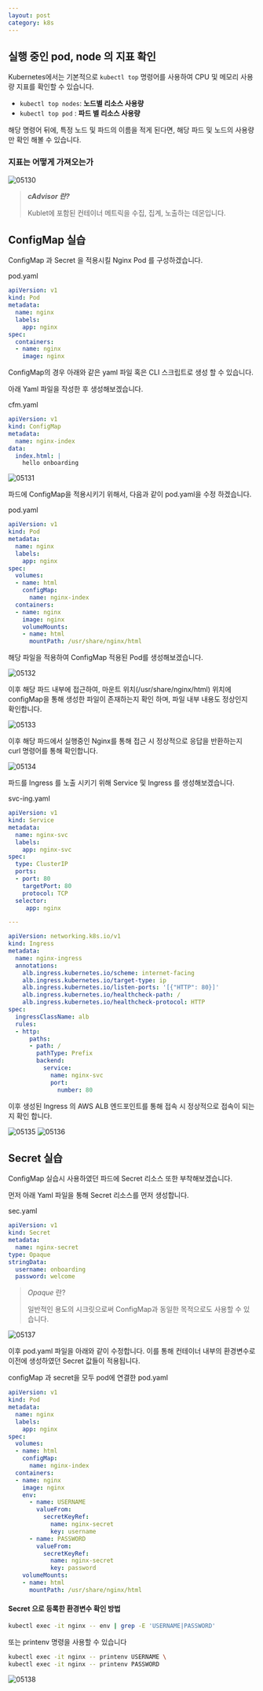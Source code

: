 ```yaml
---
layout: post
category: k8s
---
```

## 실행 중인 pod, node 의 지표 확인

Kubernetes에서는 기본적으로 `kubectl top` 명령어를 사용하여 CPU 및 메모리 사용량 지표를 확인할 수 있습니다.

- `kubectl top nodes`: **노드별 리소스 사용량**
- `kubectl top pod` : **파드 별 리소스 사용량**

해당 명령어 뒤에, 특정 노드 및 파드의 이름을 적게 된다면, 해당 파드 및 노드의 사용량만 확인 해볼 수 있습니다.

### 지표는 어떻게 가져오는가

![05130](../images/0513-0.jpeg)

> ***cAdvisor 란?***
>
> Kublet에 포함된 컨테이너 메트릭을 수집, 집계, 노출하는 데몬입니다.


## ConfigMap 실습
ConfigMap 과 Secret 을 적용시킬 Nginx Pod 를 구성하겠습니다.

pod.yaml
```yaml
apiVersion: v1
kind: Pod
metadata:
  name: nginx
  labels:
    app: nginx
spec:
  containers:
  - name: nginx
    image: nginx
```
ConfigMap의 경우  아래와 같은 yaml 파일 혹은 CLI 스크립트로 생성 할 수 있습니다.

아래 Yaml 파일을 작성한 후 생성해보겠습니다.

cfm.yaml
```yaml
apiVersion: v1
kind: ConfigMap
metadata:
  name: nginx-index
data:
  index.html: |
    hello onboarding
```
![05131](../images/0513-1.png)

파드에 ConfigMap을 적용시키기 위해서, 다음과 같이 pod.yaml을 수정 하겠습니다.

pod.yaml
```yaml
apiVersion: v1
kind: Pod
metadata:
  name: nginx
  labels:
    app: nginx
spec:
  volumes:
  - name: html
    configMap:
      name: nginx-index
  containers:
  - name: nginx
    image: nginx
    volumeMounts:
    - name: html
      mountPath: /usr/share/nginx/html
```
해당 파일을 적용하여 ConfigMap 적용된 Pod를 생성해보겠습니다.

![05132](../images/0513-2.png)

이후 해당 파드 내부에 접근하여, 마운트 위치(/usr/share/nginx/html) 위치에 configMap을 통해 생성한 파일이 존재하는지 확인 하며, 파일 내부 내용도 정상인지 확인합니다.

![05133](../images/0513-3.png)

이후 해당 파드에서 실행중인 Nginx를 통해 접근 시 정상적으로 응답을 반환하는지 curl 명령어를 통해 확인합니다.

![05134](../images/0513-4.png)

파드를 Ingress 를 노출 시키기 위해 Service 및 Ingress 를 생성해보겠습니다.

svc-ing.yaml
```yaml
apiVersion: v1
kind: Service
metadata:
  name: nginx-svc
  labels:
    app: nginx-svc
spec:
  type: ClusterIP
  ports:
  - port: 80
    targetPort: 80
    protocol: TCP
  selector:
     app: nginx

---

apiVersion: networking.k8s.io/v1
kind: Ingress
metadata:
  name: nginx-ingress
  annotations:
    alb.ingress.kubernetes.io/scheme: internet-facing
    alb.ingress.kubernetes.io/target-type: ip
    alb.ingress.kubernetes.io/listen-ports: '[{"HTTP": 80}]'
    alb.ingress.kubernetes.io/healthcheck-path: /
    alb.ingress.kubernetes.io/healthcheck-protocol: HTTP
spec:
  ingressClassName: alb
  rules:
  - http:
      paths:
      - path: /
        pathType: Prefix
        backend:
          service:
            name: nginx-svc
            port:
              number: 80
```

이후 생성된 Ingress 의 AWS ALB 엔드포인트를 통해 접속 시 정상적으로 접속이 되는지 확인 합니다.

![05135](../images/0513-5.png)
![05136](../images/0513-6.png)


## Secret 실습

ConfigMap 실습시 사용하였던 파드에 Secret 리소스 또한 부착해보겠습니다.


먼저 아래 Yaml 파일을 통해 Secret 리소스를 먼저 생성합니다.

sec.yaml
```yaml
apiVersion: v1
kind: Secret
metadata:
  name: nginx-secret
type: Opaque
stringData:
  username: onboarding
  password: welcome
```
> *Opaque* 란?
>
> 일반적인 용도의 시크릿으로써 ConfigMap과 동일한 목적으로도 사용할 수 있습니다.

![05137](../images/0513-7.png)

이후 pod.yaml 파일을 아래와 같이 수정합니다. 이를 통해 컨테이너 내부의 환경변수로 이전에 생성하였던 Secret 값들이 적용됩니다.

configMap 과 secret을 모두 pod에 연결한 pod.yaml
```yaml
apiVersion: v1
kind: Pod
metadata:
  name: nginx
  labels:
    app: nginx
spec:
  volumes:
  - name: html
    configMap:
      name: nginx-index
  containers:
  - name: nginx
    image: nginx
    env:
      - name: USERNAME
        valueFrom:
          secretKeyRef:
            name: nginx-secret
            key: username
      - name: PASSWORD
        valueFrom:
          secretKeyRef:
            name: nginx-secret
            key: password
    volumeMounts:
    - name: html
      mountPath: /usr/share/nginx/html

```

#### Secret 으로 등록한 환경변수 확인 방법

```bash
kubectl exec -it nginx -- env | grep -E 'USERNAME|PASSWORD'
```

또는 printenv 명령을 사용할 수 있습니다
```bash
kubectl exec -it nginx -- printenv USERNAME \
kubectl exec -it nginx -- printenv PASSWORD
```
![05138](../images/0513-8.png)


